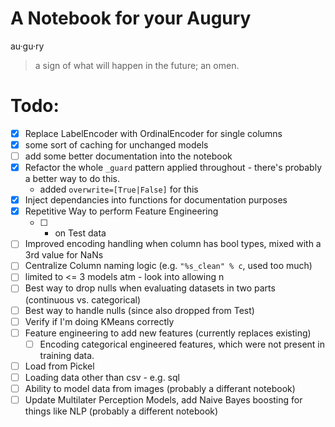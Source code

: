 # A Notebook for your Augury
au·gu·ry
> a sign of what will happen in the future; an omen.


# Todo:
* [x] Replace LabelEncoder with OrdinalEncoder for single columns
* [x] some sort of caching for unchanged models 
* [ ] add some better documentation into the notebook
* [X] Refactor the whole `_guard` pattern applied throughout - there's probably a better way to do this.
    * added `overwrite=[True|False]` for this
* [X] Inject dependancies into functions for documentation purposes
* [X] Repetitive Way to perform Feature Engineering 
    * [ ] - on Test data
* [ ] Improved encoding handling when column has bool types, mixed with a 3rd value for NaNs
* [ ] Centralize Column naming logic (e.g. `"%s_clean" % c`, used too much)
* [ ] limited to <= 3 models atm - look into allowing n
* [ ] Best way to drop nulls when evaluating datasets in two parts (continuous vs. categorical)
* [ ] Best way to handle nulls (since also dropped from Test)
* [ ] Verify if I'm doing KMeans correctly
* [ ] Feature engineering to add new features (currently replaces existing)
    * [ ] Encoding categorical engineered features, which were not present in training data. 
* [ ] Load from Pickel
* [ ] Loading data other than csv - e.g. sql
* [ ] Ability to model data from images (probably a differant notebook)
* [ ] Update Multilater Perception Models, add Naive Bayes boosting for things like NLP (probably a different notebook)